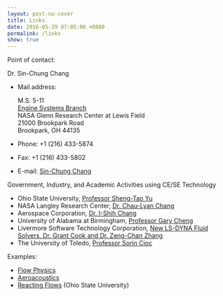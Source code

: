 ```yaml
---
layout: post-no-cover
title: Links
date: 2016-05-29 07:05:00 +0800
permalink: /links
show: true
---
```


Point of contact:

Dr. Sin-Chung Chang

* Mail address:

  M.S. 5-11 <br>
  [Engine Systems Branch](http://www.grc.nasa.gov/WWW/enginesys/) <br>
  NASA Glenn Research Center at Lewis Field <br>
  21000 Brookpark Road <br>
  Brookpark, OH 44135

* Phone: +1 (216) 433-5874
* Fax: +1 (216) 433-5802
* E-mail: <a href="mailto:Sin-Chung.Chang-1@nasa.gov">Sin-Chung Chang</a>

Government, Industry, and Academic Activities using CE/SE Technology

* Ohio State University, [Professor Sheng-Tao Yu](http://cfd.eng.ohio-state.edu/research_f.htm)
* NASA Langley Research Center, [Dr. Chau-Lyan Chang](http://www.grc.nasa.gov/WWW/microbus/cese/PUBS/aiaa2006-4780.CL_Chang.pdf)
* Aerospace Corporation, [Dr. I-Shih Chang](http://www.grc.nasa.gov/WWW/microbus/cese/PUBS/Paper4353.pdf)
* University of Alabama at Birmingham, [Professor Gary Cheng](http://www.eng.uab.edu/me/Faculty/gcheng/research.html)
* Livermore Software Technology Corporation, [New LS-DYNA Fluid Solvers, Dr. Grant Cook and Dr. Zeng-Chan Zhang](http://www.dynalook.com/documents/Personally/30.pdf)
* The University of Toledo, [Professor Sorin Cioc](http://www-mime.eng.utoledo.edu/people/faculty/scioc/home.htm)

Examples:

* [Flow Physics](http://www.grc.nasa.gov/WWW/microbus/cese/flowex.html)
* [Aeroacoustics](http://www.grc.nasa.gov/WWW/microbus/cese/aeroex.html)
* [Reacting Flows](http://cfd.eng.ohio-state.edu/research_f.htm) (Ohio State University)
